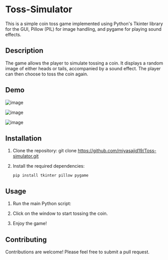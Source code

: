 # Toss-Simulator

This is a simple coin toss game implemented using Python's Tkinter library for the GUI, Pillow (PIL) for image handling, and pygame for playing sound effects.

## Description

The game allows the player to simulate tossing a coin. It displays a random image of either heads or tails, accompanied by a sound effect. The player can then choose to toss the coin again.

## Demo
![image](https://github.com/miyasajid19/Toss-Simulator/assets/166320427/2ac31beb-bf92-4568-8b47-850a908ff523)


![image](https://github.com/miyasajid19/Toss-Simulator/assets/166320427/e2805921-c3c3-46dc-aca3-556d428f5966)

![image](https://github.com/miyasajid19/Toss-Simulator/assets/166320427/8fe5e869-64c4-4c8b-ad62-c69eee608f0d)

## Installation

1. Clone the repository:
   git clone https://github.com/miyasajid19/Toss-simulator.git


2. Install the required dependencies:

       pip install tkinter pillow pygame

   
## Usage

1. Run the main Python script:

2. Click on the window to start tossing the coin.
3. Enjoy the game!

## Contributing

Contributions are welcome! Please feel free to submit a pull request.

